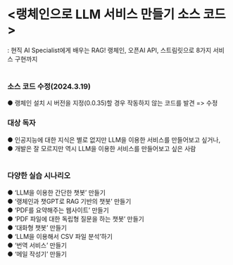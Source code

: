 # <랭체인으로 LLM 서비스 만들기 소스 코드>
: 현직 AI Specialist에게 배우는 RAG! 랭체인, 오픈AI API, 스트림릿으로 8가지 서비스 구현까지
</br>
</br>

### 소스 코드 수정(2024.3.19)
● 랭체인 설치 시 버전을 지정(0.0.35)할 경우 작동하지 않는 코드를 발견 => 수정


### 대상 독자
● 인공지능에 대한 지식은 별로 없지만 LLM을 이용한 서비스를 만들어보고 싶거나,</br>
● 개발은 잘 모르지만 역시 LLM을 이용한 서비스를 만들어보고 싶은 사람</br>
</br>
### 다양한 실습 시나리오
● ‘LLM을 이용한 간단한 챗봇’ 만들기</br>
● ‘랭체인과 챗GPT로 RAG 기반의 챗봇’ 만들기</br>
● ‘PDF를 요약해주는 웹사이트’ 만들기</br>
● ‘PDF 파일에 대한 독립형 질문을 하는 챗봇’ 만들기</br>
● ‘대화형 챗봇’ 만들기</br>
● ‘LLM을 이용해서 CSV 파일 분석’하기</br>
● ‘번역 서비스’ 만들기</br>
● ‘메일 작성기’ 만들기</br>
